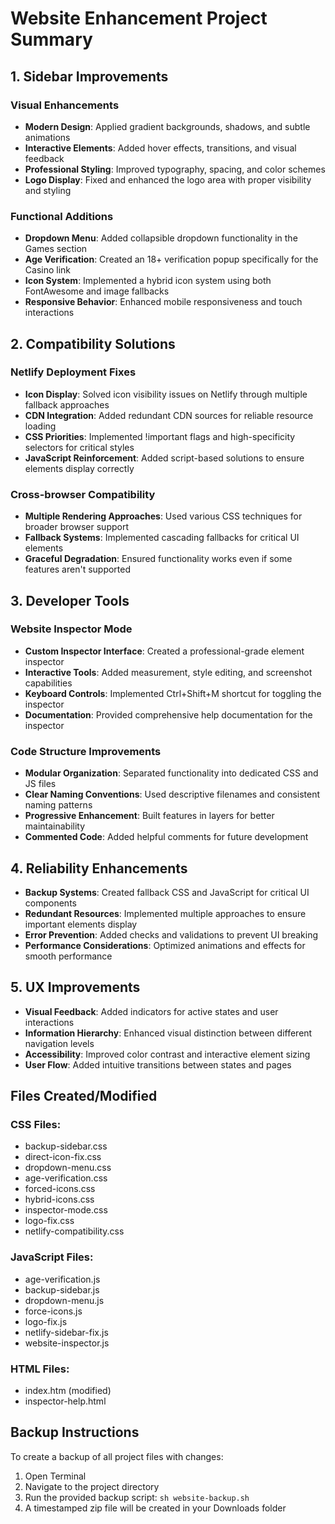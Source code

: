 # Website Enhancement Project Summary

## 1. Sidebar Improvements

### Visual Enhancements
- **Modern Design**: Applied gradient backgrounds, shadows, and subtle animations
- **Interactive Elements**: Added hover effects, transitions, and visual feedback
- **Professional Styling**: Improved typography, spacing, and color schemes
- **Logo Display**: Fixed and enhanced the logo area with proper visibility and styling

### Functional Additions
- **Dropdown Menu**: Added collapsible dropdown functionality in the Games section
- **Age Verification**: Created an 18+ verification popup specifically for the Casino link
- **Icon System**: Implemented a hybrid icon system using both FontAwesome and image fallbacks
- **Responsive Behavior**: Enhanced mobile responsiveness and touch interactions

## 2. Compatibility Solutions

### Netlify Deployment Fixes
- **Icon Display**: Solved icon visibility issues on Netlify through multiple fallback approaches
- **CDN Integration**: Added redundant CDN sources for reliable resource loading
- **CSS Priorities**: Implemented !important flags and high-specificity selectors for critical styles
- **JavaScript Reinforcement**: Added script-based solutions to ensure elements display correctly

### Cross-browser Compatibility
- **Multiple Rendering Approaches**: Used various CSS techniques for broader browser support
- **Fallback Systems**: Implemented cascading fallbacks for critical UI elements
- **Graceful Degradation**: Ensured functionality works even if some features aren't supported

## 3. Developer Tools

### Website Inspector Mode
- **Custom Inspector Interface**: Created a professional-grade element inspector
- **Interactive Tools**: Added measurement, style editing, and screenshot capabilities
- **Keyboard Controls**: Implemented Ctrl+Shift+M shortcut for toggling the inspector
- **Documentation**: Provided comprehensive help documentation for the inspector

### Code Structure Improvements
- **Modular Organization**: Separated functionality into dedicated CSS and JS files
- **Clear Naming Conventions**: Used descriptive filenames and consistent naming patterns
- **Progressive Enhancement**: Built features in layers for better maintainability
- **Commented Code**: Added helpful comments for future development

## 4. Reliability Enhancements

- **Backup Systems**: Created fallback CSS and JavaScript for critical UI components
- **Redundant Resources**: Implemented multiple approaches to ensure important elements display
- **Error Prevention**: Added checks and validations to prevent UI breaking
- **Performance Considerations**: Optimized animations and effects for smooth performance

## 5. UX Improvements

- **Visual Feedback**: Added indicators for active states and user interactions
- **Information Hierarchy**: Enhanced visual distinction between different navigation levels
- **Accessibility**: Improved color contrast and interactive element sizing
- **User Flow**: Added intuitive transitions between states and pages

## Files Created/Modified

### CSS Files:
- backup-sidebar.css
- direct-icon-fix.css
- dropdown-menu.css
- age-verification.css
- forced-icons.css
- hybrid-icons.css
- inspector-mode.css
- logo-fix.css
- netlify-compatibility.css

### JavaScript Files:
- age-verification.js
- backup-sidebar.js
- dropdown-menu.js
- force-icons.js
- logo-fix.js
- netlify-sidebar-fix.js
- website-inspector.js

### HTML Files:
- index.htm (modified)
- inspector-help.html

## Backup Instructions

To create a backup of all project files with changes:
1. Open Terminal
2. Navigate to the project directory
3. Run the provided backup script: `sh website-backup.sh`
4. A timestamped zip file will be created in your Downloads folder